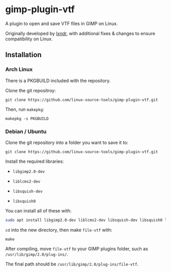 gimp-plugin-vtf
===============

A plugin to open and save VTF files in GIMP on Linux.

Originally developed by [lxndr](https://github.com/lxndr), with additional fixes & changes to ensure compatibility on Linux.

## Installation

### Arch Linux

There is a PKGBUILD included with the repository.

Clone the git repositroy:

```console
git clone https://github.com/linux-source-tools/gimp-plugin-vtf.git
```

Then, run `makepkg`:

```console
makepkg -s PKGBUILD
```

### Debian / Ubuntu

Clone the git repository into a folder you want to save it to:

```console
git clone https://github.com/linux-source-tools/gimp-plugin-vtf.git
```

Install the required libraries:

- `libgimp2.0-dev`

- `liblcms2-dev`

- `libsquish-dev`

- `libsquish0`

You can install all of these with:

```bash
sudo apt install libgimp2.0-dev liblcms2-dev libsquish-dev libsquish0 libboost1.74-dev  libboost-iostreams-dev     
```

`cd` into the new directory, then make `file-vtf` with:

```console 
make
```

After compiling, move `file-vtf` to your GIMP plugins folder, such as `/usr/lib/gimp/2.0/plug-ins/`.

The final path should be `/usr/lib/gimp/2.0/plug-ins/file-vtf`.
